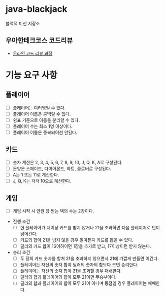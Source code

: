 # java-blackjack

블랙잭 미션 저장소

## 우아한테크코스 코드리뷰

- [온라인 코드 리뷰 과정](https://github.com/woowacourse/woowacourse-docs/blob/master/maincourse/README.md)


# 기능 요구 사항

## 플레이어
- [ ] 플레이어는 여러명일 수 있다.
- [ ] 플레이어 이름은 공백일 수 없다.
- [ ] 쉼표 기준으로 이름을 분리할 수 있다.
- [ ] 플레이어 수는 최소 1명 이상이다.
- [ ] 플레이어 이름은 중복되어선 안된다.

## 카드
- [ ] 숫자 계산은 2, 3, 4, 5, 6, 7, 8, 9, 10, J, Q, K, A로 구성된다.
- [ ] 문양은 스페이드, 다이아몬드, 하트, 클로버로 구성된다.
- [ ] A는 1 또는 11로 계산한다.
- [ ] J, Q, K는 각각 10으로 계산한다.

## 게임
- [ ] 게임 시작 시 인원 당 받는 덱의 수는 2장이다.
- 진행 조건
  - [ ] 한 플레이어가 더이상 카드를 받지 않거나 21을 초과하면 다음 플레이어로 턴이 넘어간다.
  - [ ] 카드의 합이 21을 넘지 않을 경우 얼마든지 카드를 뽑을 수 있다.
  - [ ] 딜러의 카드 합이 16이하이면 1장을 추가로 받고, 17이상이면 받지 않는다.
- 승리 조건
  - [ ] 두 장의 카드 숫자를 합쳐 21을 초과하지 않으면서 21에 가깝게 만들면 이긴다.
  - [ ] 플레이어는 자신의 숫자 합이 딜러의 숫자의 합보다 크면 승리한다.
  - [ ] 플레이어는 자신의 숫자 합이 21을 초과할 경우 패배한다.
  - [ ] 딜러의 합과 플레이어의 합이 모두 21이면 무승부이다.
  - [ ] 딜러의 합과 플레이어의 합이 모두 21이 아니며 동점일 경우 플레이어는 패배한다.
